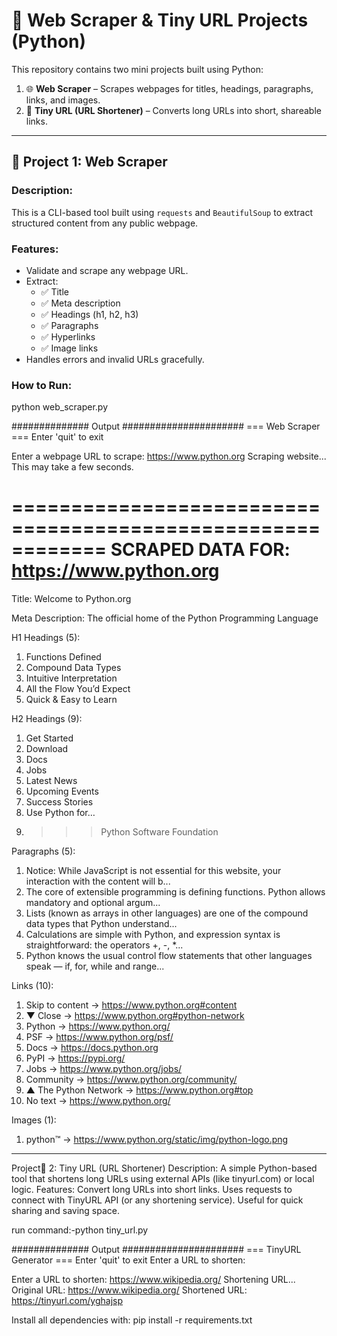 # 🔗 Web Scraper & Tiny URL Projects (Python)

This repository contains two mini projects built using Python:

1. 🌐 **Web Scraper** – Scrapes webpages for titles, headings, paragraphs, links, and images.
2. 🔗 **Tiny URL (URL Shortener)** – Converts long URLs into short, shareable links.

---

## 📁 Project 1: Web Scraper

### Description:
This is a CLI-based tool built using `requests` and `BeautifulSoup` to extract structured content from any public webpage.

### Features:
- Validate and scrape any webpage URL.
- Extract:
  - ✅ Title
  - ✅ Meta description
  - ✅ Headings (h1, h2, h3)
  - ✅ Paragraphs
  - ✅ Hyperlinks
  - ✅ Image links
- Handles errors and invalid URLs gracefully.

### How to Run:
python web_scraper.py

############## Output ######################
=== Web Scraper ===
Enter 'quit' to exit

Enter a webpage URL to scrape: https://www.python.org
Scraping website... This may take a few seconds.

============================================================
SCRAPED DATA FOR: https://www.python.org
============================================================

 Title: Welcome to Python.org

 Meta Description: The official home of the Python Programming Language

 H1 Headings (5):
  1. Functions Defined
  2. Compound Data Types
  3. Intuitive Interpretation
  4. All the Flow You’d Expect
  5. Quick & Easy to Learn

 H2 Headings (9):
  1. Get Started
  2. Download
  3. Docs
  4. Jobs
  5. Latest News
  6. Upcoming Events
  7. Success Stories
  8. Use Python for…
  9. >>> Python Software Foundation

 Paragraphs (5):
  1. Notice: While JavaScript is not essential for this website, your interaction with the content will b...
  2. The core of extensible programming is defining functions. Python allows mandatory and optional argum...
  3. Lists (known as arrays in other languages) are one of the compound data types that Python understand...
  4. Calculations are simple with Python, and expression syntax is straightforward: the operators +, -, *...
  5. Python knows the usual control flow statements that other languages speak — if, for, while and range...

 Links (10):
  1. Skip to content -> https://www.python.org#content
  2. ▼ Close -> https://www.python.org#python-network
  3. Python -> https://www.python.org/
  4. PSF -> https://www.python.org/psf/
  5. Docs -> https://docs.python.org
  6. PyPI -> https://pypi.org/
  7. Jobs -> https://www.python.org/jobs/
  8. Community -> https://www.python.org/community/
  9. ▲ The Python Network -> https://www.python.org#top
  10. No text -> https://www.python.org/

Images (1):
  1. python™ -> https://www.python.org/static/img/python-logo.png

------------------------------------------------------------
Project📁 2: Tiny URL (URL Shortener)
Description:
A simple Python-based tool that shortens long URLs using external APIs (like tinyurl.com) or local logic.
Features:
Convert long URLs into short links.
Uses requests to connect with TinyURL API (or any shortening service).
Useful for quick sharing and saving space.

run command:-python tiny_url.py

############## Output ######################
=== TinyURL Generator ===
Enter 'quit' to exit
Enter a URL to shorten:

Enter a URL to shorten: https://www.wikipedia.org/
Shortening URL...
 Original URL: https://www.wikipedia.org/
Shortened URL: https://tinyurl.com/yghajsp

Install all dependencies with:
pip install -r requirements.txt
